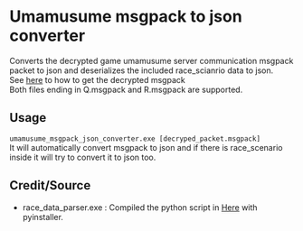 # Umamusume msgpack to json converter
 Converts the decrypted game umamusume server communication msgpack packet to json and deserializes the included race_scianrio data to json.   
 See [here](https://github.com/CNA-Bld/Riru-CarrotJuicer) to how to get the decrypted msgpack   
 Both files ending in Q.msgpack and R.msgpack are supported.
 
## Usage 
 ```umamusume_msgpack_json_converter.exe [decryped_packet.msgpack]```   
 It will automatically convert msgpack to json and if there is race_scenario inside it will try to convert it to json too.
 
## Credit/Source
 * race_data_parser.exe : Compiled the python script in [Here](https://github.com/SSHZ-ORG/hakuraku/blob/master/umdb/) with pyinstaller.
 
